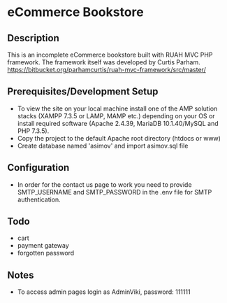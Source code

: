 # eCommerce Bookstore

## Description

This is an incomplete eCommerce bookstore built with RUAH MVC PHP framework. The framework itself was developed by Curtis Parham. https://bitbucket.org/parhamcurtis/ruah-mvc-framework/src/master/ 

## Prerequisites/Development Setup

- To view the site on your local machine install one of the AMP solution stacks (XAMPP 7.3.5 or LAMP, MAMP etc.) depending on your OS or install required software (Apache 2.4.39, MariaDB 10.1.40/MySQL and PHP 7.3.5). 
- Copy the project to the default Apache root directory (htdocs or www)
- Create database named 'asimov' and import asimov.sql file

## Configuration

- In order for the contact us page to work you need to provide SMTP_USERNAME and SMTP_PASSWORD in the .env file for SMTP authentication.  
   		
## Todo

- cart 
- payment gateway 
- forgotten password 

## Notes

- To access admin pages login as AdminViki, password: 111111